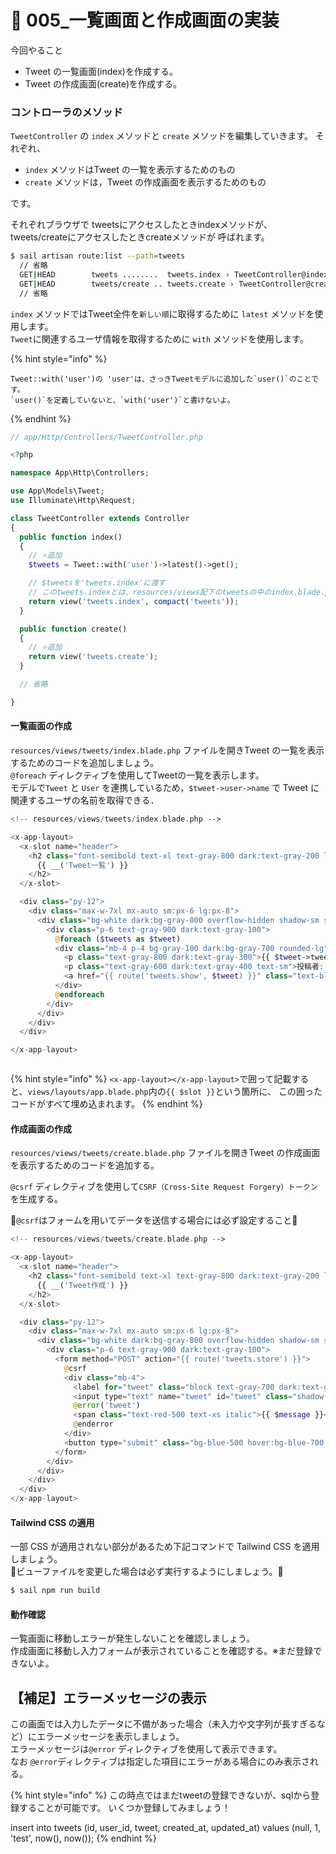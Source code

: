 # 🐔 005\_一覧画面と作成画面の実装

今回やること

* Tweet の一覧画面(index)を作成する。
* Tweet の作成画面(create)を作成する。

### コントローラのメソッド

`TweetController` の `index` メソッドと `create` メソッドを編集していきます。 それぞれ、

* `index` メソッドはTweet の一覧を表示するためのもの
* `create` メソッドは，Tweet の作成画面を表示するためのもの

です。

それぞれブラウザで
tweetsにアクセスしたときindexメソッドが、
tweets/createにアクセスしたときcreateメソッドが
呼ばれます。

```bash
$ sail artisan route:list --path=tweets
  // 省略
  GET|HEAD        tweets ........  tweets.index › TweetController@index
  GET|HEAD        tweets/create .. tweets.create › TweetController@create
  // 省略
```
                                    



`index` メソッドではTweet全件を`新しい順`に取得するために `latest` メソッドを使用します。
<br>
`Tweet`に関連するユーザ情報を取得するために `with` メソッドを使用します。

{% hint style="info" %}
```
Tweet::with('user')の 'user'は、さっきTweetモデルに追加した`user()`のことです。
`user()`を定義していないと、`with('user')`と書けないよ。
```
{% endhint %}

```php
// app/Http/Controllers/TweetController.php

<?php

namespace App\Http\Controllers;

use App\Models\Tweet;
use Illuminate\Http\Request;

class TweetController extends Controller
{
  public function index()
  {
    // ⭐️追加
    $tweets = Tweet::with('user')->latest()->get();

    // $tweetsを'tweets.index'に渡す
    // このtweets.indexとは、resources/views配下のtweetsの中のindex.blade.phpを指すよ。
    return view('tweets.index', compact('tweets'));
  }

  public function create()
  {
    // ⭐️追加
    return view('tweets.create');
  }

  // 省略

}

```

#### 一覧画面の作成

`resources/views/tweets/index.blade.php` ファイルを開きTweet の一覧を表示するためのコードを追加しましょう。
<br>
`@foreach` ディレクティブを使用してTweetの一覧を表示します。
<br>
モデルで`Tweet` と `User` を連携しているため，`$tweet->user->name` で Tweet に関連するユーザの名前を取得できる．

```php
<!-- resources/views/tweets/index.blade.php -->

<x-app-layout>
  <x-slot name="header">
    <h2 class="font-semibold text-xl text-gray-800 dark:text-gray-200 leading-tight">
      {{ __('Tweet一覧') }}
    </h2>
  </x-slot>

  <div class="py-12">
    <div class="max-w-7xl mx-auto sm:px-6 lg:px-8">
      <div class="bg-white dark:bg-gray-800 overflow-hidden shadow-sm sm:rounded-lg">
        <div class="p-6 text-gray-900 dark:text-gray-100">
          @foreach ($tweets as $tweet)
          <div class="mb-4 p-4 bg-gray-100 dark:bg-gray-700 rounded-lg">
            <p class="text-gray-800 dark:text-gray-300">{{ $tweet->tweet }}</p>
            <p class="text-gray-600 dark:text-gray-400 text-sm">投稿者: {{ $tweet->user->name }}</p>
            <a href="{{ route('tweets.show', $tweet) }}" class="text-blue-500 hover:text-blue-700">詳細を見る</a>
          </div>
          @endforeach
        </div>
      </div>
    </div>
  </div>

</x-app-layout>



```

{% hint style="info" %}
`<x-app-layout></x-app-layout>`で囲って記載すると、`views/layouts/app.blade.php`内の`{{ $slot }}`という箇所に、 この囲ったコードがすべて埋め込まれます。
{% endhint %}

#### 作成画面の作成

`resources/views/tweets/create.blade.php` ファイルを開きTweet の作成画面を表示するためのコードを追加する。&#x20;

`@csrf` ディレクティブを使用して`CSRF（Cross-Site Request Forgery）トークン`を生成する。

👹`@csrf`はフォームを用いてデータを送信する場合には必ず設定すること👹

```php
<!-- resources/views/tweets/create.blade.php -->

<x-app-layout>
  <x-slot name="header">
    <h2 class="font-semibold text-xl text-gray-800 dark:text-gray-200 leading-tight">
      {{ __('Tweet作成') }}
    </h2>
  </x-slot>

  <div class="py-12">
    <div class="max-w-7xl mx-auto sm:px-6 lg:px-8">
      <div class="bg-white dark:bg-gray-800 overflow-hidden shadow-sm sm:rounded-lg">
        <div class="p-6 text-gray-900 dark:text-gray-100">
          <form method="POST" action="{{ route('tweets.store') }}">
            @csrf
            <div class="mb-4">
              <label for="tweet" class="block text-gray-700 dark:text-gray-300 text-sm font-bold mb-2">Tweet</label>
              <input type="text" name="tweet" id="tweet" class="shadow appearance-none border rounded w-full py-2 px-3 text-gray-700 dark:text-gray-300 dark:bg-gray-700 leading-tight focus:outline-none focus:shadow-outline">
              @error('tweet')
              <span class="text-red-500 text-xs italic">{{ $message }}</span>
              @enderror
            </div>
            <button type="submit" class="bg-blue-500 hover:bg-blue-700 text-white font-bold py-2 px-4 rounded focus:outline-none focus:shadow-outline">Tweet</button>
          </form>
        </div>
      </div>
    </div>
  </div>
</x-app-layout>

```

#### Tailwind CSS の適用

一部 CSS が適用されない部分があるため下記コマンドで Tailwind CSS を適用しましょう。
<br>
👹ビューファイルを変更した場合は必ず実行するようにしましょう。👹

```bash
$ sail npm run build
```

#### 動作確認

一覧画面に移動しエラーが発生しないことを確認しましょう。
<br>
作成画面に移動し入力フォームが表示されていることを確認する。※まだ登録できないよ。

## 【補足】エラーメッセージの表示

この画面では入力したデータに不備があった場合（未入力や文字列が長すぎるなど）にエラーメッセージを表示しましょう。
<br>
エラーメッセージは`@error` ディレクティブを使用して表示できます。
<br>
なお `@error`ディレクティブは指定した項目にエラーがある場合にのみ表示される。

{% hint style="info" %}
この時点ではまだtweetの登録できないが、sqlから登録することが可能です。
いくつか登録してみましょう！

insert into tweets (id, user\_id, tweet, created\_at, updated\_at) values (null, 1, 'test', now(), now());
{% endhint %}

&#x20;
